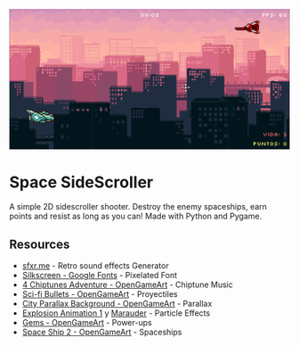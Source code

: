 ![Portada](Assets/Images/Screenshots/screenshot2.png)
# Space SideScroller
A simple 2D sidescroller shooter. Destroy the enemy spaceships, earn points and resist as long as you can! Made with Python and Pygame.

## Resources
- [sfxr.me](https://sfxr.me/) - Retro sound effects Generator
- [Silkscreen - Google Fonts](https://fonts.google.com/specimen/Silkscreen) - Pixelated Font
- [4 Chiptunes Adventure - OpenGameArt](https://opengameart.org/content/4-chiptunes-adventure) - Chiptune Music
- [Sci-fi Bullets - OpenGameArt](https://opengameart.org/content/sci-fi-space-simple-bullets) - Proyectiles
- [City Parallax Background - OpenGameArt](https://opengameart.org/content/city-parallax-background-with-buildings-pixel-art) - Parallax
- [Explosion Animation 1](https://opengameart.org/content/explosion-animation-1) y [Marauder](https://opengameart.org/content/marauder) - Particle Effects
- [Gems - OpenGameArt](https://opengameart.org/content/gems-4) - Power-ups
- [Space Ship 2 - OpenGameArt](https://opengameart.org/content/space-ship-2) - Spaceships
